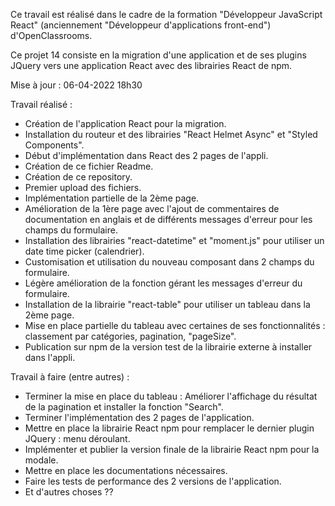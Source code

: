 Ce travail est réalisé dans le cadre de la formation "Développeur JavaScript React" (anciennement "Développeur d'applications front-end") d'OpenClassrooms.

Ce projet 14 consiste en la migration d'une application et de ses plugins JQuery vers une application React
avec des librairies React de npm.

Mise à jour : 06-04-2022 18h30

Travail réalisé :
- Création de l'application React pour la migration.
- Installation du routeur et des librairies "React Helmet Async" et "Styled Components".
- Début d'implémentation dans React des 2 pages de l'appli.
- Création de ce fichier Readme.
- Création de ce repository.
- Premier upload des fichiers.
- Implémentation partielle de la 2ème page.
- Amélioration de la 1ère page avec l'ajout de commentaires de documentation en anglais et de différents messages
d'erreur pour les champs du formulaire.
- Installation des librairies "react-datetime" et "moment.js" pour utiliser un date time picker (calendrier).
- Customisation et utilisation du nouveau composant <Datetime/> dans 2 champs du formulaire.
- Légère amélioration de la fonction gérant les messages d'erreur du formulaire.
- Installation de la librairie "react-table" pour utiliser un tableau dans la 2ème page.
- Mise en place partielle du tableau avec certaines de ses fonctionnalités : classement par catégories, pagination,
"pageSize".
- Publication sur npm de la version test de la librairie externe à installer dans l'appli.

Travail à faire (entre autres) :
- Terminer la mise en place du tableau : Améliorer l'affichage du résultat de la pagination et installer la fonction
"Search".
- Terminer l'implémentation des 2 pages de l'application.
- Mettre en place la librairie React npm pour remplacer le dernier plugin JQuery : menu déroulant.
- Implémenter et publier la version finale de la librairie React npm pour la modale.
- Mettre en place les documentations nécessaires.
- Faire les tests de performance des 2 versions de l'application.
- Et d'autres choses ??
